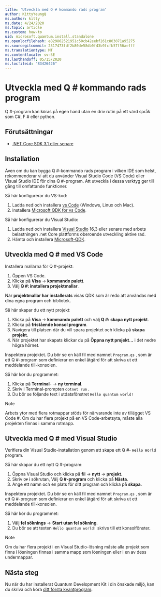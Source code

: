 ```yaml
---
title: 'Utveckla med Q # kommando rads program'
author: KittyYeungQ
ms.author: kitty
ms.date: 4/24/2020
ms.topic: article
ms.custom: how-to
uid: microsoft.quantum.install.standalone
ms.openlocfilehash: e829862521951c50cb42eebf261c803071a95275
ms.sourcegitcommit: 2317473fdf2b80de58db0f43b9fcfb57f56aefff
ms.translationtype: MT
ms.contentlocale: sv-SE
ms.lasthandoff: 05/15/2020
ms.locfileid: "83426426"
---
```

# <a name="develop-with-q-command-line-applications"></a>Utveckla med Q # kommando rads program

Q #-program kan köras på egen hand utan en driv rutin på ett värd språk som C#, F # eller python.

## <a name="pre-requisites"></a>Förutsättningar

- [.NET Core SDK 3,1 eller senare](https://www.microsoft.com/net/download)

## <a name="installation"></a>Installation

Även om du kan bygga Q #-kommando rads program i vilken IDE som helst, rekommenderar vi att du använder Visual Studio Code (VS Code) eller Visual Studio IDE för dina Q #-program. Att utveckla i dessa verktyg ger till gång till omfattande funktioner.

Så här konfigurerar du VS-kod:

1. Ladda ned och installera [vs Code](https://code.visualstudio.com/download) (Windows, Linux och Mac).
2. Installera [Microsoft QDK for vs Code](https://marketplace.visualstudio.com/items?itemName=quantum.quantum-devkit-vscode).

Så här konfigurerar du Visual Studio:

1. Ladda ned och installera [Visual Studio](https://visualstudio.microsoft.com/downloads/) 16,3 eller senare med arbets belastningen .net Core plattforms oberoende utveckling aktive rad.
2. Hämta och installera [Microsoft-QDK](https://marketplace.visualstudio.com/items?itemName=quantum.DevKit).


## <a name="develop-with-q-using-vs-code"></a>Utveckla med Q # med VS Code

Installera mallarna för Q #-projekt:

1. Öppen VS Code.
2. Klicka på **Visa**  ->  **kommando palett**.
3. Välj **Q #: installera projektmallar**.

När **projektmallar har installerats** visas QDK som är redo att användas med dina egna program och bibliotek.

Så här skapar du ett nytt projekt:

1. Klicka på **Visa**  ->  **kommando palett** och välj **Q #: skapa nytt projekt**.
2. Klicka på **fristående konsol program**.
3. Navigera till platsen där du vill spara projektet och klicka på **skapa projekt**.
4. När projektet har skapats klickar du på **Öppna nytt projekt...** i det nedre högra hörnet.
        
Inspektera projektet. Du bör se en käll fil med namnet `Program.qs` , som är ett Q #-program som definierar en enkel åtgärd för att skriva ut ett meddelande till-konsolen.

Så här kör du programmet:
1. Klicka på **Terminal**-  ->  **ny terminal**.
2. Skriv i Terminal-prompten `dotnet run` .
3. Du bör se följande text i utdatafönstret `Hello quantum world!`


> [!NOTE]
> Arbets ytor med flera rotmappar stöds för närvarande inte av tillägget VS Code #. Om du har flera projekt på en VS Code-arbetsyta, måste alla projekten finnas i samma rotmapp.

## <a name="develop-with-q-using-visual-studio"></a>Utveckla med Q # med Visual Studio

Verifiera din Visual Studio-installation genom att skapa ett Q #- `Hello World` program.

Så här skapar du ett nytt Q #-program:
1. Öppna Visual Studio och klicka på **fil**  ->  **nytt**  ->  **projekt**.
2. Skriv `Q#` i sökrutan, Välj **Q #-program** och klicka på **Nästa**.
3. Ange ett namn och en plats för ditt program och klicka på **skapa**.


Inspektera projektet. Du bör se en käll fil med namnet `Program.qs` , som är ett Q #-program som definierar en enkel åtgärd för att skriva ut ett meddelande till-konsolen.

Så här kör du programmet:
1. Välj **fel söknings**  ->  **Start utan fel sökning**.
2. Du bör se att texten `Hello quantum world!` skrivs till ett konsolfönster.

> [!NOTE]
> Om du har flera projekt i en Visual Studio-lösning måste alla projekt som finns i lösningen finnas i samma mapp som lösningen eller i en av dess undermappar.  


## <a name="next-steps"></a>Nästa steg

Nu när du har installerat Quantum Development Kit i din önskade miljö, kan du skriva och köra [ditt första kvantprogram](xref:microsoft.quantum.quickstarts.qrng).
